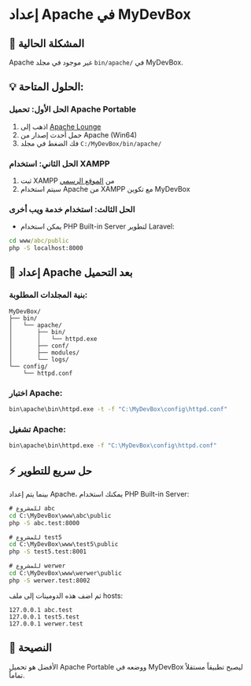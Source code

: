 # إعداد Apache في MyDevBox

## 🚫 المشكلة الحالية
Apache غير موجود في مجلد `bin/apache/` في MyDevBox.

## 💡 الحلول المتاحة:

### الحل الأول: تحميل Apache Portable
1. اذهب إلى [Apache Lounge](https://www.apachelounge.com/download/)
2. حمل أحدث إصدار من Apache (Win64)
3. فك الضغط في مجلد `C:/MyDevBox/bin/apache/`

### الحل الثاني: استخدام XAMPP
1. ثبت XAMPP من [الموقع الرسمي](https://www.apachefriends.org/)
2. سيتم استخدام Apache من XAMPP مع تكوين MyDevBox

### الحل الثالث: استخدام خدمة ويب أخرى
- يمكن استخدام PHP Built-in Server لتطوير Laravel:
```cmd
cd www/abc/public
php -S localhost:8000
```

## 🔧 إعداد Apache بعد التحميل

### بنية المجلدات المطلوبة:
```
MyDevBox/
├── bin/
│   └── apache/
│       ├── bin/
│       │   └── httpd.exe
│       ├── conf/
│       ├── modules/
│       └── logs/
└── config/
    └── httpd.conf
```

### اختبار Apache:
```cmd
bin\apache\bin\httpd.exe -t -f "C:\MyDevBox\config\httpd.conf"
```

### تشغيل Apache:
```cmd
bin\apache\bin\httpd.exe -f "C:\MyDevBox\config\httpd.conf"
```

## ⚡ حل سريع للتطوير

بينما يتم إعداد Apache، يمكنك استخدام PHP Built-in Server:

```cmd
# للمشروع abc
cd C:\MyDevBox\www\abc\public
php -S abc.test:8000

# للمشروع test5  
cd C:\MyDevBox\www\test5\public
php -S test5.test:8001

# للمشروع werwer
cd C:\MyDevBox\www\werwer\public  
php -S werwer.test:8002
```

ثم اضف هذه الدومينات إلى ملف hosts:
```
127.0.0.1 abc.test
127.0.0.1 test5.test
127.0.0.1 werwer.test
```

## 🎯 النصيحة
الأفضل هو تحميل Apache Portable ووضعه في MyDevBox ليصبح تطبيقاً مستقلاً تماماً. 